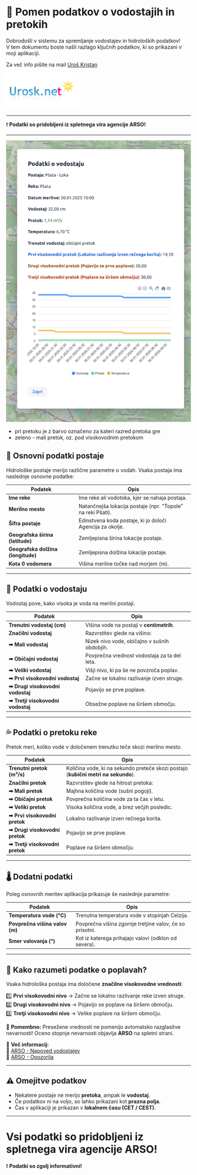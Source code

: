 
# 🌊 Pomen podatkov o vodostajih in pretokih

Dobrodošli v sistemu za spremljanje vodostajev in hidroloških podatkov!  
V tem dokumentu boste našli razlago ključnih podatkov, ki so prikazani v moji aplikaciji.



Za več info pišite na mail [Uroš Kristan](mailto:uros.kristan@gmail.com)

![Urosk.NET logo](img_2.png)


---
❗ **Podatki so pridobljeni iz spletnega vira agencije ARSO!**


---
![img_6.png](img_6.png)

- pri pretoku je z barvo označeno za kateri razred pretoka gre
- zeleno - mali pretok, oz. pod visokovodnim pretokom


## 📌 **Osnovni podatki postaje**
Hidrološke postaje merijo različne parametre o vodah. Vsaka postaja ima naslednje osnovne podatke:

| **Podatek** | **Opis**                                                    |
|------------|-------------------------------------------------------------|
| **Ime reke** | Ime reke ali vodotoka, kjer se nahaja postaja.              |
| **Merilno mesto** | Natančnejša lokacija postaje (npr. "Topole" na reki Pšati). |
| **Šifra postaje** | Edinstvena koda postaje, ki jo določi Agencija za okolje.   |
| **Geografska širina (latitude)** | Zemljepisna širina lokacije postaje.                        |
| **Geografska dolžina (longitude)** | Zemljepisna dolžina lokacije postaje.                       |
| **Kota 0 vodomera** | Višina merilne točke nad morjem (m).                        |

---

## 📏 **Podatki o vodostaju**
Vodostaj pove, kako visoka je voda na merilni postaji.

| **Podatek** | **Opis** |
|------------|---------|
| **Trenutni vodostaj (cm)** | Višina vode na postaji v **centimetrih**. |
| **Značilni vodostaj** | Razvrstitev glede na višino: |
| **➡ Mali vodostaj** | Nizek nivo vode, običajno v sušnih obdobjih. |
| **➡ Običajni vodostaj** | Povprečna vrednost vodostaja za ta del leta. |
| **➡ Veliki vodostaj** | Višji nivo, ki pa še ne povzroča poplav. |
| **➡ Prvi visokovodni vodostaj** | Začne se lokalno razlivanje izven struge. |
| **➡ Drugi visokovodni vodostaj** | Pojavijo se prve poplave. |
| **➡ Tretji visokovodni vodostaj** | Obsežne poplave na širšem območju. |

---

## 💦 **Podatki o pretoku reke**
Pretok meri, koliko vode v določenem trenutku teče skozi merilno mesto.

| **Podatek** | **Opis** |
|------------|---------|
| **Trenutni pretok (m³/s)** | Količina vode, ki na sekundo preteče skozi postajo (**kubični metri na sekundo**). |
| **Značilni pretok** | Razvrstitev glede na hitrost pretoka: |
| **➡ Mali pretok** | Majhna količina vode (sušni pogoji). |
| **➡ Običajni pretok** | Povprečna količina vode za ta čas v letu. |
| **➡ Veliki pretok** | Visoka količina vode, a brez večjih posledic. |
| **➡ Prvi visokovodni pretok** | Lokalno razlivanje izven rečnega korita. |
| **➡ Drugi visokovodni pretok** | Pojavijo se prve poplave. |
| **➡ Tretji visokovodni pretok** | Poplave na širšem območju. |

---

## 🌡️ **Dodatni podatki**
Poleg osnovnih meritev aplikacija prikazuje še naslednje parametre:

| **Podatek** | **Opis** |
|------------|---------|
| **Temperatura vode (°C)** | Trenutna temperatura vode v stopinjah Celzija. |
| **Povprečna višina valov (m)** | Povprečna višina zgornje tretjine valov, če so prisotni. |
| **Smer valovanja (°)** | Kot iz katerega prihajajo valovi (odklon od severa). |

---

## 🏡 **Kako razumeti podatke o poplavah?**
Vsaka hidrološka postaja ima določene **značilne visokovodne vrednosti**:

1️⃣ **Prvi visokovodni nivo** → Začne se lokalno razlivanje reke izven struge.  
2️⃣ **Drugi visokovodni nivo** → Pojavijo se poplave na širšem območju.  
3️⃣ **Tretji visokovodni nivo** → Velike poplave na širšem območju.

🔴 **Pomembno:** Presežene vrednosti ne pomenijo avtomatsko razglasitve nevarnosti! Oceno stopnje nevarnosti objavlja **ARSO** na spletni strani.

📌 **Več informacij:**  
🔗 [ARSO - Napoved vodostajev](https://www.arso.gov.si/vode/napovedi/)  
🔗 [ARSO - Opozorila](https://www.arso.gov.si/vode/opozorila/)

---

## ⚠ **Omejitve podatkov**
- Nekatere postaje ne merijo **pretoka**, ampak le **vodostaj**.
- Če podatkov ni na voljo, so lahko prikazani kot **prazna polja**.
- Čas v aplikaciji je prikazan v **lokalnem času (CET / CEST)**.

---

# Vsi podatki so pridobljeni iz spletnega vira agencije ARSO!

❗ **Podatki so zgolj informativni!**
